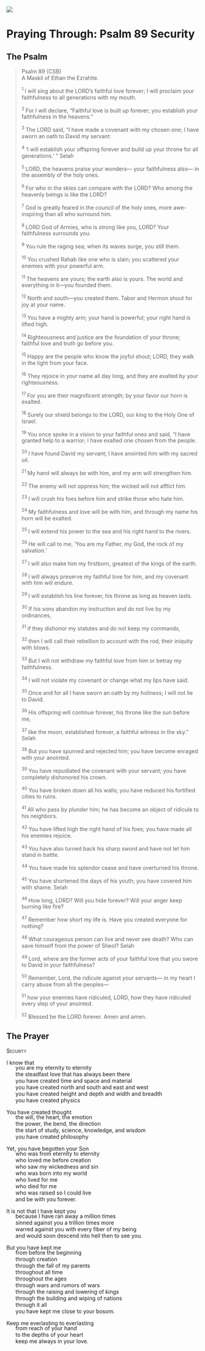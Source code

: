 <img class="intro-right" src="/images/art-paris-psalter.jpg">

<style>
  li {list-style-type: none;}
  p + ul {
    margin-top: -18px;
}
</style>

# Praying Through: Psalm 89 Security

## The Psalm

>Psalm 89 (CSB)    
> A Maskil of Ethan the Ezrahite. 
>
><sup> 1  </sup>I will sing about the LORD’s faithful love forever; I will proclaim your faithfulness to all generations with my mouth. 
>
><sup> 2  </sup>For I will declare, “Faithful love is built up forever; you establish your faithfulness in the heavens.” 
>
><sup> 3  </sup>The LORD said, “I have made a covenant with my chosen one; I have sworn an oath to David my servant: 
>
><sup> 4  </sup>‘I will establish your offspring forever and build up your throne for all generations.’ ” Selah 
>
><sup> 5  </sup>LORD, the heavens praise your wonders— your faithfulness also— in the assembly of the holy ones. 
>
><sup> 6  </sup>For who in the skies can compare with the LORD? Who among the heavenly beings is like the LORD? 
>
><sup> 7  </sup>God is greatly feared in the council of the holy ones, more awe-inspiring than all who surround him. 
>
><sup> 8  </sup>LORD God of Armies, who is strong like you, LORD? Your faithfulness surrounds you. 
>
><sup> 9  </sup>You rule the raging sea; when its waves surge, you still them. 
>
><sup> 10  </sup>You crushed Rahab like one who is slain; you scattered your enemies with your powerful arm. 
>
><sup> 11  </sup>The heavens are yours; the earth also is yours. The world and everything in it—you founded them. 
>
><sup> 12  </sup>North and south—you created them. Tabor and Hermon shout for joy at your name. 
>
><sup> 13  </sup>You have a mighty arm; your hand is powerful; your right hand is lifted high. 
>
><sup> 14  </sup>Righteousness and justice are the foundation of your throne; faithful love and truth go before you. 
>
><sup> 15  </sup>Happy are the people who know the joyful shout; LORD, they walk in the light from your face. 
>
><sup> 16  </sup>They rejoice in your name all day long, and they are exalted by your righteousness. 
>
><sup> 17  </sup>For you are their magnificent strength; by your favor our horn is exalted. 
>
><sup> 18  </sup>Surely our shield belongs to the LORD, our king to the Holy One of Israel. 
>
><sup> 19  </sup>You once spoke in a vision to your faithful ones and said, “I have granted help to a warrior; I have exalted one chosen from the people. 
>
><sup> 20  </sup>I have found David my servant; I have anointed him with my sacred oil. 
>
><sup> 21  </sup>My hand will always be with him, and my arm will strengthen him. 
>
><sup> 22  </sup>The enemy will not oppress him; the wicked will not afflict him. 
>
><sup> 23  </sup>I will crush his foes before him and strike those who hate him. 
>
><sup> 24  </sup>My faithfulness and love will be with him, and through my name his horn will be exalted. 
>
><sup> 25  </sup>I will extend his power to the sea and his right hand to the rivers. 
>
><sup> 26  </sup>He will call to me, ‘You are my Father, my God, the rock of my salvation.’ 
>
><sup> 27  </sup>I will also make him my firstborn, greatest of the kings of the earth. 
>
><sup> 28  </sup>I will always preserve my faithful love for him, and my covenant with him will endure. 
>
><sup> 29  </sup>I will establish his line forever, his throne as long as heaven lasts. 
>
><sup> 30  </sup>If his sons abandon my instruction and do not live by my ordinances, 
>
><sup> 31  </sup>if they dishonor my statutes and do not keep my commands, 
>
><sup> 32  </sup>then I will call their rebellion to account with the rod, their iniquity with blows. 
>
><sup> 33  </sup>But I will not withdraw my faithful love from him or betray my faithfulness. 
>
><sup> 34  </sup>I will not violate my covenant or change what my lips have said. 
>
><sup> 35  </sup>Once and for all I have sworn an oath by my holiness; I will not lie to David. 
>
><sup> 36  </sup>His offspring will continue forever, his throne like the sun before me, 
>
><sup> 37  </sup>like the moon, established forever, a faithful witness in the sky.” Selah 
>
><sup> 38  </sup>But you have spurned and rejected him; you have become enraged with your anointed. 
>
><sup> 39  </sup>You have repudiated the covenant with your servant; you have completely dishonored his crown. 
>
><sup> 40  </sup>You have broken down all his walls; you have reduced his fortified cities to ruins. 
>
><sup> 41  </sup>All who pass by plunder him; he has become an object of ridicule to his neighbors. 
>
><sup> 42  </sup>You have lifted high the right hand of his foes; you have made all his enemies rejoice. 
>
><sup> 43  </sup>You have also turned back his sharp sword and have not let him stand in battle. 
>
><sup> 44  </sup>You have made his splendor cease and have overturned his throne. 
>
><sup> 45  </sup>You have shortened the days of his youth; you have covered him with shame. Selah 
>
><sup> 46  </sup>How long, LORD? Will you hide forever? Will your anger keep burning like fire? 
>
><sup> 47  </sup>Remember how short my life is. Have you created everyone for nothing? 
>
><sup> 48  </sup>What courageous person can live and never see death? Who can save himself from the power of Sheol? Selah 
>
><sup> 49  </sup>Lord, where are the former acts of your faithful love that you swore to David in your faithfulness? 
>
><sup> 50  </sup>Remember, Lord, the ridicule against your servants— in my heart I carry abuse from all the peoples— 
>
><sup> 51  </sup>how your enemies have ridiculed, LORD, how they have ridiculed every step of your anointed. 
>
><sup> 52  </sup>Blessed be the LORD forever. Amen and amen.

## The Prayer

<div style="font-variant: small-caps;">
Security
</div>

I know that
* you are my eternity to eternity
* the steadfast love that has always been there
* you have created time and space and material
* you have created north and south and east and west
* you have created height and depth and width and breadth
* you have created physics

You have created thought
* the will, the heart, the emotion
* the power, the bend, the direction
* the start of study, science, knowledge, and wisdom
* you have created philosophy

Yet, you have begotten your Son
* who was from eternity to eternity
* who loved me before creation
* who saw my wickedness and sin
* who was born into my world
* who lived for me
* who died for me
* who was raised so I could live
* and be with you forever.

It is not that I have kept you
* because I have ran away a million times
* sinned against you a trillion times more
* warred against you with every fiber of my being
* and would soon descend into hell then to see you.

But you have kept me
* from before the beginning
* through creation
* through the fall of my parents
* throughout all time
* throughout the ages
* through wars and rumors of wars
* through the raising and lowering of kings
* through the building and wiping of nations
* through it all
* you have kept me close to your bosom.

Keep me everlasting to everlasting
* from reach of your hand
* to the depths of your heart
* keep me always in your love.
